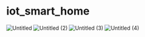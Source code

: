 # iot_smart_home
![Untitled](https://github.com/coolworld2049/iot_smart_home/assets/82733942/be4f9865-7616-4fa9-ab5a-13b9efb63634)
![Untitled (2)](https://github.com/coolworld2049/iot_smart_home/assets/82733942/ca8595e7-6197-4428-aa2d-078322c4e1e6)
![Untitled (3)](https://github.com/coolworld2049/iot_smart_home/assets/82733942/77bcfb8c-47ab-4785-bd9f-94df2e1cd867)
![Untitled (4)](https://github.com/coolworld2049/iot_smart_home/assets/82733942/de9f65c6-f377-4d4c-9958-ea90eec738f4)
